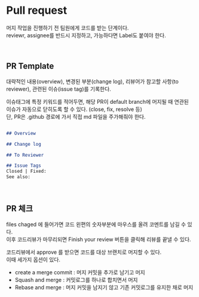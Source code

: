 # Pull request

머지 작업을 진행하기 전 팀원에게 코드를 받는 단계이다.  
reviewr, assignee를 반드시 지정하고, 가능하다면 Label도 붙여야 한다.  

<br>

## PR Template

대략적인 내용(overview), 변경된 부분(change log), 리뷰어가 참고할 사항(to reviewer), 관련된 이슈(issue tag)를 기록한다.  

이슈태그에 특정 키워드를 적어두면, 해당 PR이 default branch에 머지될 때 연관된 이슈가 자동으로 닫히도록 할 수 있다. (close, fix, resolve 등)  
단, PR은 .github 경로에 가서 직접 md 파일을 주가해줘야 한다.  
```markdown

## Overview

## Change log

## To Reviewer

## Issue Tags
Closed | Fixed:
See also:
```

<br>

## PR 체크
files chaged 에 들어가면 코드 왼편의 숫자부분에 마우스를 올려 코멘트를 남길 수 있다.  
이후 코드리뷰가 마무리되면 Finish your review 버튼을 클릭해 리뷰를 끝낼 수 있다.  

코드리뷰에서 approve 를 받으면 코드를 대상 브랜치로 머지할 수 있다.  
이때 세가지 옵션이 있다.  
- create a merge commit : 머지 커밋을 추가로 남기고 머지
- Squash and merge : 커밋로그를 하나로 합치면서 머지
- Rebase and merge : 머지 커밋을 남지기 않고 기존 커밋로그를 유지한 채로 머지  





